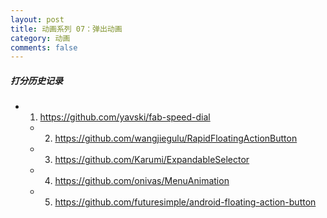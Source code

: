 ```yaml
---
layout: post
title: 动画系列 07：弹出动画
category: 动画
comments: false
---
```


##### 打分历史记录

* 1. <https://github.com/yavski/fab-speed-dial>
    * 2. <https://github.com/wangjiegulu/RapidFloatingActionButton>
    * 3. <https://github.com/Karumi/ExpandableSelector>
    * 4. <https://github.com/onivas/MenuAnimation>
    * 5. <https://github.com/futuresimple/android-floating-action-button>

 








